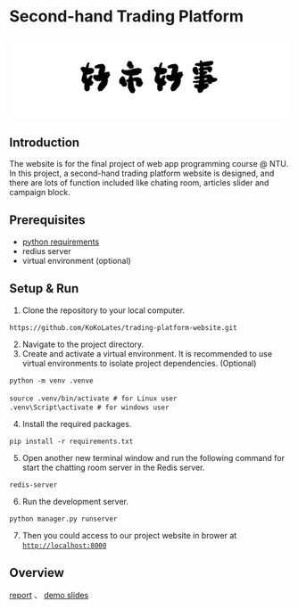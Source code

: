 # Second-hand Trading Platform 

<div align="center">
  <img src="./assets/cover.png" alt="logo" width="600">
</div>

## Introduction
The website is for the final project of web app programming course @ NTU. In this project, a second-hand trading platform website is designed, and there are lots of function included like chating room, articles slider and campaign block.

## Prerequisites
* [python requirements](./requirements.txt)
* redius server
* virtual environment (optional)

## Setup & Run
1. Clone the repository to your local computer.
```
https://github.com/KoKoLates/trading-platform-website.git
```

2. Navigate to the project directory.
3. Create and activate a virtual environment. It is recommended to use virtual environments to isolate project dependencies. (Optional)
```shell
python -m venv .venve

source .venv/bin/activate # for Linux user
.venv\Script\activate # for windows user
```

4. Install the required packages.
```shell
pip install -r requirements.txt
```
5. Open another new terminal window and run the following command for start the chatting room server in the Redis server.
```shell
redis-server
```
6. Run the development server.
```shell
python manager.py runserver
```
7. Then you could access to our project website in brower at [`http://localhost:8000`](http://localhost:8000)

## Overview
[report](./assets/final_report.pdf) 、 [demo slides](./assets/final_slides.pdf)